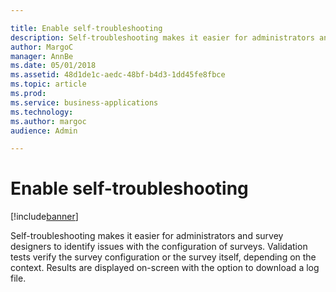 ```yaml
---

title: Enable self-troubleshooting
description: Self-troubleshooting makes it easier for administrators and survey designers to identify issues with the configuration of surveys.
author: MargoC
manager: AnnBe
ms.date: 05/01/2018
ms.assetid: 48d1de1c-aedc-48bf-b4d3-1dd45fe8fbce
ms.topic: article
ms.prod: 
ms.service: business-applications
ms.technology: 
ms.author: margoc
audience: Admin

---
```

#  Enable self-troubleshooting 




[!include[banner](../../includes/banner.md)]

Self-troubleshooting makes it easier for administrators and survey designers to
identify issues with the configuration of surveys. Validation tests verify the
survey configuration or the survey itself, depending on the context. Results are
displayed on-screen with the option to download a log file.
